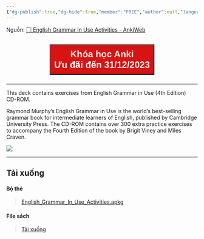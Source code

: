 ```yaml
---
{"dg-publish":true,"dg-hide":true,"member":"FREE","author":null,"language":"English","tags":["shared-deck","english"],"title":"English Grammar In Use Activities","permalink":"/english-grammar-in-use-activities/","hide":true,"dgPassFrontmatter":true}
---
```


Nguồn: [🗍 English Grammar In Use Activities - AnkiWeb](https://ankiweb.net/shared/info/715945745)

<div style="display: flex; flex-direction: column; align-items: center; cursor: pointer;">
  <a href="https://hocanki.com/tham-gia-nhom-huong-dan-anki/" target="_blank">
    <button style="height:100%;font-size: 24px; padding: 10px; margin: 10px 0; background: #D71313; font-weight: 600; color: white;">Khóa học Anki<br>Ưu đãi đến 31/12/2023</button>
  </a>
</div>

---

This deck contains exercises from English Grammar in Use (4th Edition) CD-ROM. 

Raymond Murphy’s English Grammar in Use is the world’s best-selling grammar book for intermediate learners of English, published by Cambridge University Press. The CD-ROM contains over 300 extra practice exercises to accompany the Fourth Edition of the book by Brigit Viney and Miles Craven.

![](https://i.imgur.com/x4DQ1ms.gif)

---

## Tải xuống

#### Bộ thẻ

> [English_Grammar_In_Use_Activities.apkg](https://1drv.ms/u/s!AnGRjCvbms2ViuM4_FzTmPXJN1VM9g?e=3CqwdX)
#### File sách

> [Tải xuống](https://1drv.ms/f/s!AnGRjCvbms2ViuM749mxYgimmV5-mA?e=I7PSDU)